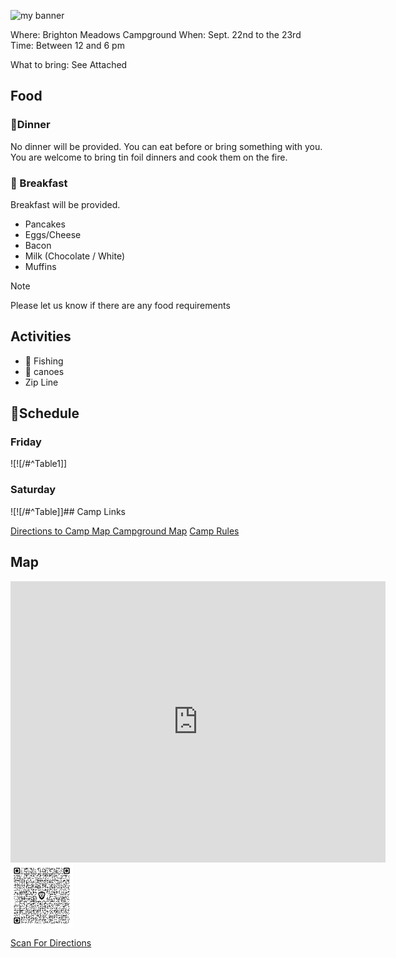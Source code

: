 <p align=”center”>
<img width="800" height="300" src="https://api-camping.churchofjesuschrist.org/api/property/561118/photos/2757/content/idd_B0930F68-0000-CB19-B062-F5582C34529C" alt="my banner">
</p>

Where: Brighton Meadows Campground 
When: Sept. 22nd to the 23rd
Time:  Between 12 and 6 pm

What to bring:  See Attached

## Food
### 🍔Dinner
No dinner will be provided.  You can eat before or bring something with you.  You are welcome to bring tin foil dinners and cook them on the fire.

### 🥞 Breakfast 
Breakfast will be provided.
- Pancakes
- Eggs/Cheese
- Bacon
- Milk (Chocolate / White)
- Muffins

> [!Note]
> Please let us know if there are any food requirements
## Activities 

- 🎣 Fishing
- 🛶 canoes
- Zip Line 

## 📆Schedule

### Friday
![![/#^Table1]]
### Saturday
![![/#^Table]]## Camp Links

[Directions to Camp Map ](https://api-camping.churchofjesuschrist.org/api/property/561118/documents/93/content/idd_B0401567-0000-C01C-A48A-BE1C05896EFA)
[Campground Map](https://api-camping.churchofjesuschrist.org/api/property/561118/documents/94/content/idd_B0401567-0000-C012-BA3B-333008DEDCA1)
[Camp Rules](https://api-camping.churchofjesuschrist.org/api/property/561118/documents/1625/content/idd_60B23B6D-0000-C416-8474-923CEAA862E6)
## Map

<iframe src="https://www.google.com/maps/embed?pb=!1m18!1m12!1m3!1d3019.1994947323087!2d-111.48118202432134!3d40.82358157137702!2m3!1f0!2f0!3f0!3m2!1i1024!2i768!4f13.1!3m3!1m2!1s0x8752414c5b1ff093%3A0xcb7b73b9d16e733e!2sBrighton%20Meadows%20Campground!5e0!3m2!1sen!2sus!4v1694375084543!5m2!1sen!2sus" width="600" height="450" style="border:0;" allowfullscreen="" loading="lazy" referrerpolicy="no-referrer-when-downgrade"></iframe>

<img src="/images/BrightonMeddowsMapQrCode.png" width=100>

[Scan For Directions](https://goo.gl/maps/3Bam8RPXoV1pknUcA)

